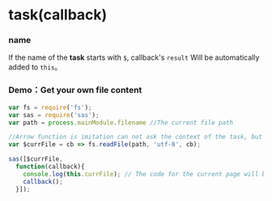 #  <span class="dw-heightlight">task</span>(callback)
### name
If the name of the **task** starts with `$`, callback's `result` Will be automatically added to `this`。
### Demo：Get your own file content
```js
var fs = require('fs');
var sas = require('sas');
var path = process.mainModule.filename //The current file path

//Arrow function is imitation can not ask the context of the task, but it can be passed in the results.
var $currFile = cb => fs.readFile(path, 'utf-8', cb);

sas([$currFile,
  function(callback){
    console.log(this.currFile); // The code for the current page will be output
    callback();
  }]);
```
